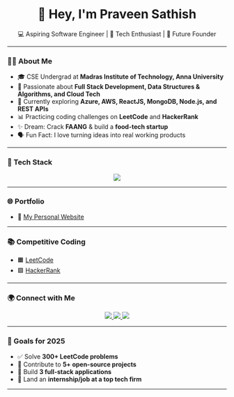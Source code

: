 <h1 align="center">👋 Hey, I'm Praveen Sathish</h1>

<p align="center">
💻 Aspiring Software Engineer | 🚀 Tech Enthusiast | 🎯 Future Founder
</p>

---

### 🧑‍🎓 About Me

- 🎓 CSE Undergrad at **Madras Institute of Technology, Anna University**  
- 🌱 Passionate about **Full Stack Development, Data Structures & Algorithms, and Cloud Tech**  
- 🚀 Currently exploring **Azure, AWS, ReactJS, MongoDB, Node.js, and REST APIs**  
- 📊 Practicing coding challenges on **LeetCode** and **HackerRank**  
- ✨ Dream: Crack **FAANG** & build a **food-tech startup**  
- 🗣️ Fun Fact: I love turning ideas into real working products  

---

### 🔧 Tech Stack

<p align="center">
  <img src="https://skillicons.dev/icons?i=html,css,js,ts,react,nodejs,mongodb,cpp,python,c,git,github,figma,vscode" />
</p>

---

### 🌐 Portfolio

- 🚀 [My Personal Website](https://praveen95-cs.github.io/MY-WEBPAGE-/)  

---

### 📚 Competitive Coding

- 🟧 [LeetCode](https://leetcode.com/profile/)  
- 🟩 [HackerRank](https://www.hackerrank.com/dashboard)  

---

### 🌍 Connect with Me

<p align="center">
  <a href="https://www.linkedin.com/in/praveen-sathish-01a49a234/">
    <img src="https://img.shields.io/badge/LinkedIn-blue?style=flat&logo=linkedin" />
  </a>
  <a href="mailto:youremail@example.com">
    <img src="https://img.shields.io/badge/Gmail-red?style=flat&logo=gmail&logoColor=white" />
  </a>
  <a href="https://praveen95-cs.github.io/MY-WEBPAGE-/">
    <img src="https://img.shields.io/badge/Portfolio-grey?style=flat&logo=internet-explorer" />
  </a>
</p>

---

### 🎯 Goals for 2025

- ✅ Solve **300+ LeetCode problems**  
- 🚀 Contribute to **5+ open-source projects**  
- 🧠 Build **3 full-stack applications**  
- 💼 Land an **internship/job at a top tech firm**  

---
